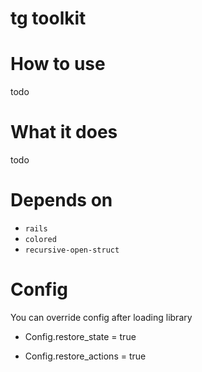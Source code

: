 # tg toolkit


# How to use

todo 

# What it does

todo

# Depends on

* `rails`
* `colored`
* `recursive-open-struct`


# Config 

You can override config after loading library


* Config.restore_state = true

* Config.restore_actions = true

